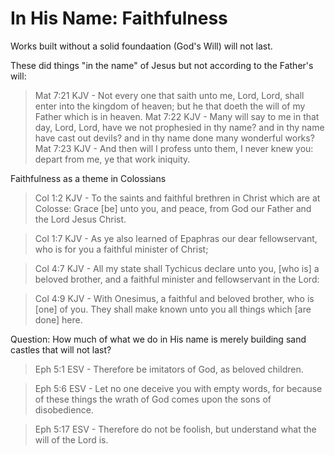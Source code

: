 In His Name: Faithfulness
=========================

Works built without a solid foundaation (God's Will) will not last.

These did things "in the name" of Jesus but not according to the Father's will:
> Mat 7:21 KJV - Not every one that saith unto me, Lord, Lord, shall enter into the kingdom of heaven; but he that doeth the will of my Father which is in heaven.
> Mat 7:22 KJV - Many will say to me in that day, Lord, Lord, have we not prophesied in thy name? and in thy name have cast out devils? and in thy name done many wonderful works?
> Mat 7:23 KJV - And then will I profess unto them, I never knew you: depart from me, ye that work iniquity.

Faithfulness as a theme in Colossians

> Col 1:2 KJV - To the saints and faithful brethren in Christ which are at Colosse: Grace [be] unto you, and peace, from God our Father and the Lord Jesus Christ.

> Col 1:7 KJV - As ye also learned of Epaphras our dear fellowservant, who is for you a faithful minister of Christ;

> Col 4:7 KJV - All my state shall Tychicus declare unto you, [who is] a beloved brother, and a faithful minister and fellowservant in the Lord:

> Col 4:9 KJV - With Onesimus, a faithful and beloved brother, who is [one] of you. They shall make known unto you all things which [are done] here.


Question: How much of what we do in His name is merely building sand castles that will not last?

> Eph 5:1 ESV - Therefore be imitators of God, as beloved children.

> Eph 5:6 ESV - Let no one deceive you with empty words, for because of these things the wrath of God comes upon the sons of disobedience.

> Eph 5:17 ESV - Therefore do not be foolish, but understand what the will of the Lord is.
